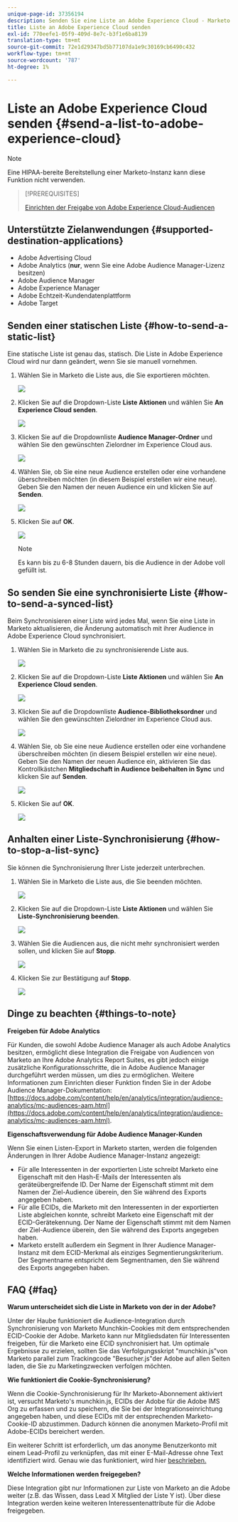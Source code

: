 ```yaml
---
unique-page-id: 37356194
description: Senden Sie eine Liste an Adobe Experience Cloud - Marketo Docs - Produktdokumentation
title: Liste an Adobe Experience Cloud senden
exl-id: 770eefe1-05f9-409d-8e7c-b3f1e6ba8139
translation-type: tm+mt
source-git-commit: 72e1d29347bd5b77107da1e9c30169cb6490c432
workflow-type: tm+mt
source-wordcount: '787'
ht-degree: 1%

---
```


# Liste an Adobe Experience Cloud senden {#send-a-list-to-adobe-experience-cloud}

>[!NOTE]
>
>Eine HIPAA-bereite Bereitstellung einer Marketo-Instanz kann diese Funktion nicht verwenden.

>[!PREREQUISITES]
>
>[Einrichten der Freigabe von Adobe Experience Cloud-Audiencen](/help/marketo/product-docs/core-marketo-concepts/miscellaneous/set-up-adobe-experience-cloud-audience-sharing.md)

## Unterstützte Zielanwendungen {#supported-destination-applications}

* Adobe Advertising Cloud
* Adobe Analytics (**nur**, wenn Sie eine Adobe Audience Manager-Lizenz besitzen)
* Adobe Audience Manager
* Adobe Experience Manager
* Adobe Echtzeit-Kundendatenplattform
* Adobe Target

## Senden einer statischen Liste {#how-to-send-a-static-list}

Eine statische Liste ist genau das, statisch. Die Liste in Adobe Experience Cloud wird nur dann geändert, wenn Sie sie manuell vornehmen.

1. Wählen Sie in Marketo die Liste aus, die Sie exportieren möchten.

   ![](assets/send-a-list-to-adobe-experience-cloud-1.png)

1. Klicken Sie auf die Dropdown-Liste **Liste Aktionen** und wählen Sie **An Experience Cloud senden**.

   ![](assets/send-a-list-to-adobe-experience-cloud-2.png)

1. Klicken Sie auf die Dropdownliste **Audience Manager-Ordner** und wählen Sie den gewünschten Zielordner im Experience Cloud aus.

   ![](assets/send-a-list-to-adobe-experience-cloud-3.png)

1. Wählen Sie, ob Sie eine neue Audience erstellen oder eine vorhandene überschreiben möchten (in diesem Beispiel erstellen wir eine neue). Geben Sie den Namen der neuen Audience ein und klicken Sie auf **Senden**.

   ![](assets/send-a-list-to-adobe-experience-cloud-4.png)

1. Klicken Sie auf **OK**.

   ![](assets/send-a-list-to-adobe-experience-cloud-5.png)

   >[!NOTE]
   >
   >Es kann bis zu 6-8 Stunden dauern, bis die Audience in der Adobe voll gefüllt ist.

## So senden Sie eine synchronisierte Liste {#how-to-send-a-synced-list}

Beim Synchronisieren einer Liste wird jedes Mal, wenn Sie eine Liste in Marketo aktualisieren, die Änderung automatisch mit ihrer Audience in Adobe Experience Cloud synchronisiert.

1. Wählen Sie in Marketo die zu synchronisierende Liste aus.

   ![](assets/send-a-list-to-adobe-experience-cloud-6.png)

1. Klicken Sie auf die Dropdown-Liste **Liste Aktionen** und wählen Sie **An Experience Cloud senden**.

   ![](assets/send-a-list-to-adobe-experience-cloud-7.png)

1. Klicken Sie auf die Dropdownliste **Audience-Bibliotheksordner** und wählen Sie den gewünschten Zielordner im Experience Cloud aus.

   ![](assets/send-a-list-to-adobe-experience-cloud-8.png)

1. Wählen Sie, ob Sie eine neue Audience erstellen oder eine vorhandene überschreiben möchten (in diesem Beispiel erstellen wir eine neue). Geben Sie den Namen der neuen Audience ein, aktivieren Sie das Kontrollkästchen **Mitgliedschaft in Audience beibehalten in Sync** und klicken Sie auf **Senden**.

   ![](assets/send-a-list-to-adobe-experience-cloud-9.png)

1. Klicken Sie auf **OK**.

   ![](assets/send-a-list-to-adobe-experience-cloud-10.png)

## Anhalten einer Liste-Synchronisierung {#how-to-stop-a-list-sync}

Sie können die Synchronisierung Ihrer Liste jederzeit unterbrechen.

1. Wählen Sie in Marketo die Liste aus, die Sie beenden möchten.

   ![](assets/send-a-list-to-adobe-experience-cloud-11.png)

1. Klicken Sie auf die Dropdown-Liste **Liste Aktionen** und wählen Sie **Liste-Synchronisierung beenden**.

   ![](assets/send-a-list-to-adobe-experience-cloud-12.png)

1. Wählen Sie die Audiencen aus, die nicht mehr synchronisiert werden sollen, und klicken Sie auf **Stopp**.

   ![](assets/send-a-list-to-adobe-experience-cloud-13.png)

1. Klicken Sie zur Bestätigung auf **Stopp**.

   ![](assets/send-a-list-to-adobe-experience-cloud-14.png)

## Dinge zu beachten {#things-to-note}

**Freigeben für Adobe Analytics**

Für Kunden, die sowohl Adobe Audience Manager als auch Adobe Analytics besitzen, ermöglicht diese Integration die Freigabe von Audiencen von Marketo an Ihre Adobe Analytics Report Suites, es gibt jedoch einige zusätzliche Konfigurationsschritte, die in Adobe Audience Manager durchgeführt werden müssen, um dies zu ermöglichen. Weitere Informationen zum Einrichten dieser Funktion finden Sie in der Adobe Audience Manager-Dokumentation: [https://docs.adobe.com/content/help/en/analytics/integration/audience-analytics/mc-audiences-aam.html](https://docs.adobe.com/content/help/en/analytics/integration/audience-analytics/mc-audiences-aam.html).

**Eigenschaftsverwendung für Adobe Audience Manager-Kunden**

Wenn Sie einen Listen-Export in Marketo starten, werden die folgenden Änderungen in Ihrer Adobe Audience Manager-Instanz angezeigt:

* Für alle Interessenten in der exportierten Liste schreibt Marketo eine Eigenschaft mit den Hash-E-Mails der Interessenten als geräteübergreifende ID. Der Name der Eigenschaft stimmt mit dem Namen der Ziel-Audience überein, den Sie während des Exports angegeben haben.
* Für alle ECIDs, die Marketo mit den Interessenten in der exportierten Liste abgleichen konnte, schreibt Marketo eine Eigenschaft mit der ECID-Gerätekennung. Der Name der Eigenschaft stimmt mit dem Namen der Ziel-Audience überein, den Sie während des Exports angegeben haben.
* Marketo erstellt außerdem ein Segment in Ihrer Audience Manager-Instanz mit dem ECID-Merkmal als einziges Segmentierungskriterium. Der Segmentname entspricht dem Segmentnamen, den Sie während des Exports angegeben haben.

## FAQ {#faq}

**Warum unterscheidet sich die Liste in Marketo von der in der Adobe?**

Unter der Haube funktioniert die Audience-Integration durch Synchronisierung von Marketo Munchkin-Cookies mit dem entsprechenden ECID-Cookie der Adobe. Marketo kann nur Mitgliedsdaten für Interessenten freigeben, für die Marketo eine ECID synchronisiert hat. Um optimale Ergebnisse zu erzielen, sollten Sie das Verfolgungsskript &quot;munchkin.js&quot;von Marketo parallel zum Trackingcode &quot;Besucher.js&quot;der Adobe auf allen Seiten laden, die Sie zu Marketingzwecken verfolgen möchten.

**Wie funktioniert die Cookie-Synchronisierung?**

Wenn die Cookie-Synchronisierung für Ihr Marketo-Abonnement aktiviert ist, versucht Marketo&#39;s munchkin.js, ECIDs der Adobe für die Adobe IMS Org zu erfassen und zu speichern, die Sie bei der Integrationseinrichtung angegeben haben, und diese ECIDs mit der entsprechenden Marketo-Cookie-ID abzustimmen. Dadurch können die anonymen Marketo-Profil mit Adobe-ECIDs bereichert werden.

Ein weiterer Schritt ist erforderlich, um das anonyme Benutzerkonto mit einem Lead-Profil zu verknüpfen, das mit einer E-Mail-Adresse ohne Text identifiziert wird. Genau wie das funktioniert, wird hier [beschrieben.](/help/marketo/product-docs/reporting/basic-reporting/report-activity/tracking-anonymous-activity-and-people.md)

**Welche Informationen werden freigegeben?**

Diese Integration gibt nur Informationen zur Liste von Marketo an die Adobe weiter (z.B. das Wissen, dass Lead X Mitglied der Liste Y ist). Über diese Integration werden keine weiteren Interessentenattribute für die Adobe freigegeben.
